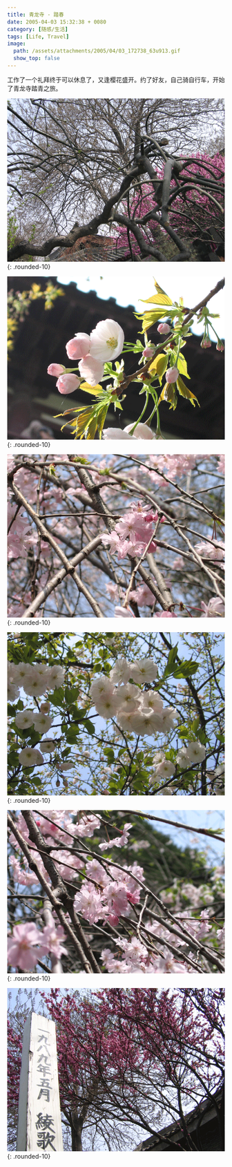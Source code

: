 ```yaml
---
title: 青龙寺 - 踏春
date: 2005-04-03 15:32:38 + 0080
category: [随感/生活]
tags: [Life, Travel]
image:
  path: /assets/attachments/2005/04/03_172738_63u913.gif
  show_top: false
---
```


工作了一个礼拜终于可以休息了，又逢樱花盛开。约了好友，自己骑自行车，开始了青龙寺踏青之旅。  

![樱花](/assets/attachments/2005/04/03_153232_jg9m1.gif){: .rounded-10}

![樱花](/assets/attachments/2005/04/03_172738_63u913.gif){: .rounded-10}

![樱花](/assets/attachments/2005/04/03_172831_pmes16.gif){: .rounded-10}

![樱花](/assets/attachments/2005/04/03_173027_pmes22.gif){: .rounded-10}

![樱花](/assets/attachments/2005/04/03_173315_zwo431.gif){: .rounded-10}

![樱花](/assets/attachments/2005/04/03_170059_tqiw4.gif){: .rounded-10}
